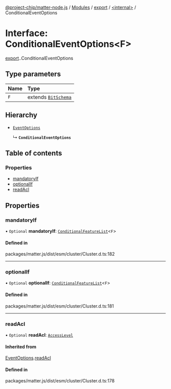 [@project-chip/matter-node.js](../README.md) / [Modules](../modules.md) / [export](../modules/export.md) / [<internal\>](../modules/export._internal_.md) / ConditionalEventOptions

# Interface: ConditionalEventOptions<F\>

[export](../modules/export.md).[<internal>](../modules/export._internal_.md).ConditionalEventOptions

## Type parameters

| Name | Type |
| :------ | :------ |
| `F` | extends [`BitSchema`](../modules/exports_schema.md#bitschema) |

## Hierarchy

- [`EventOptions`](export._internal_.EventOptions.md)

  ↳ **`ConditionalEventOptions`**

## Table of contents

### Properties

- [mandatoryIf](export._internal_.ConditionalEventOptions.md#mandatoryif)
- [optionalIf](export._internal_.ConditionalEventOptions.md#optionalif)
- [readAcl](export._internal_.ConditionalEventOptions.md#readacl)

## Properties

### mandatoryIf

• `Optional` **mandatoryIf**: [`ConditionalFeatureList`](../modules/exports_cluster.md#conditionalfeaturelist)<`F`\>

#### Defined in

packages/matter.js/dist/esm/cluster/Cluster.d.ts:182

___

### optionalIf

• `Optional` **optionalIf**: [`ConditionalFeatureList`](../modules/exports_cluster.md#conditionalfeaturelist)<`F`\>

#### Defined in

packages/matter.js/dist/esm/cluster/Cluster.d.ts:181

___

### readAcl

• `Optional` **readAcl**: [`AccessLevel`](../enums/exports_cluster.AccessLevel.md)

#### Inherited from

[EventOptions](export._internal_.EventOptions.md).[readAcl](export._internal_.EventOptions.md#readacl)

#### Defined in

packages/matter.js/dist/esm/cluster/Cluster.d.ts:178
